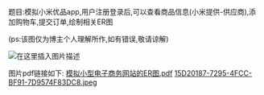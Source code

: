 
<BlogInfo id="1358" title="模拟小型电子商务网站绘制ER图" author="白日梦想猿" pv=0 read_times=0 pre_cost_time=13 category="oracle" tag_list="['oracle', '数据库', 'ER图']" create_time="2021.09.03 10:41:42.443127" update_time="2022.09.05 22:29:47" />

题目:模拟小米优品app,用户注册登录后,可以查看商品信息(小米提供-供应商),添加购物车,提交订单,绘制相关ER图

(ps:该图仅为博主个人理解所作,如有错误,敬请谅解)

![在这里插入图片描述](https://img-blog.csdnimg.cn/84d9d0e22b1143c99a77683d3acb0ea0.png?x-oss-process=image/watermark,type_ZHJvaWRzYW5zZmFsbGJhY2s,shadow_50,text_Q1NETiBAbGl0dGxl5Lqu772e,size_20,color_FFFFFF,t_70,g_se,x_16#pic_center)



图片pdf链接如下:
[模拟小型电子商务网站的ER图.pdf](../media/file/2021/09/03/模拟小型电子商务网站的ER图.pdf)
[15D20187-7295-4FCC-BF91-7D9574F83DC8.jpeg](../media/file/2021/09/08/15D20187-7295-4FCC-BF91-7D9574F83DC8.jpeg)



